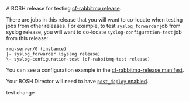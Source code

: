 A BOSH release for testing [cf-rabbitmq release](https://github.com/pivotal-cf/cf-rabbitmq-release).

There are jobs in this release that you will want to co-locate when testing
jobs from other releases. For example, to test `syslog_forwarder` job from
syslog release, you will want to co-locate `syslog-configuration-test` job from
this release:

```
rmq-server/0 (instance)
|- syslog_forwarder (syslog release)
\- syslog-configuration-test (cf-rabbitmq-test release)
```

You can see a configuration example in the [cf-rabbitmq-release
manifest](https://github.com/pivotal-cf/cf-rabbitmq-release/blob/master/manifests/cf-rabbitmq.yml).

Your BOSH Director will need to have [`post_deploy` enabled](https://bosh.io/docs/post-deploy.html).

test change
